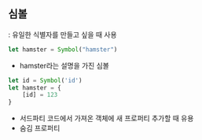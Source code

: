## 심볼

: 유일한 식별자를 만들고 싶을 때 사용

```js
let hamster = Symbol("hamster")
```

- hamster라는 설명을 가진 심볼

```js
let id = Symbol('id')
let hamster = {
	[id] = 123
}
```

- 서드파티 코드에서 가져온 객체에 새 프로퍼티 추가할 때 유용
- 숨김 프로퍼티
